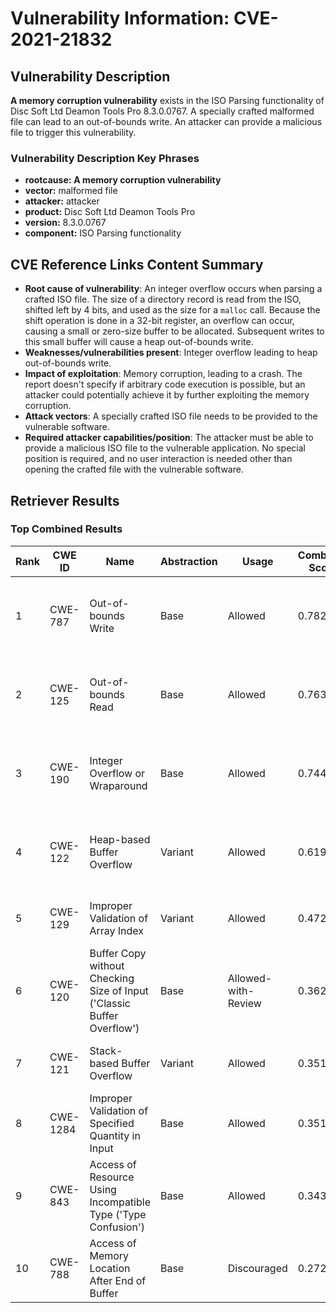 # Vulnerability Information: CVE-2021-21832

## Vulnerability Description
**A memory corruption vulnerability** exists in the ISO Parsing functionality of Disc Soft Ltd Deamon Tools Pro 8.3.0.0767. A specially crafted malformed file can lead to an out-of-bounds write. An attacker can provide a malicious file to trigger this vulnerability.

### Vulnerability Description Key Phrases
- **rootcause:** **A memory corruption vulnerability**
- **vector:** malformed file
- **attacker:** attacker
- **product:** Disc Soft Ltd Deamon Tools Pro
- **version:** 8.3.0.0767
- **component:** ISO Parsing functionality

## CVE Reference Links Content Summary
- **Root cause of vulnerability**: An integer overflow occurs when parsing a crafted ISO file. The size of a directory record is read from the ISO, shifted left by 4 bits, and used as the size for a `malloc` call. Because the shift operation is done in a 32-bit register, an overflow can occur, causing a small or zero-size buffer to be allocated. Subsequent writes to this small buffer will cause a heap out-of-bounds write.
- **Weaknesses/vulnerabilities present**: Integer overflow leading to heap out-of-bounds write.
- **Impact of exploitation**: Memory corruption, leading to a crash. The report doesn't specify if arbitrary code execution is possible, but an attacker could potentially achieve it by further exploiting the memory corruption.
- **Attack vectors**: A specially crafted ISO file needs to be provided to the vulnerable software.
- **Required attacker capabilities/position**: The attacker must be able to provide a malicious ISO file to the vulnerable application. No special position is required, and no user interaction is needed other than opening the crafted file with the vulnerable software.

## Retriever Results

### Top Combined Results

| Rank | CWE ID | Name | Abstraction | Usage | Combined Score | Retrievers | Individual Scores |
|------|--------|------|-------------|-------|---------------|------------|-------------------|
| 1 | CWE-787 | Out-of-bounds Write | Base | Allowed | 0.7826 | dense, sparse, graph | dense: 0.533, sparse: 0.277, graph: 1.000 |
| 2 | CWE-125 | Out-of-bounds Read | Base | Allowed | 0.7638 | dense, sparse, graph | dense: 0.510, sparse: 0.264, graph: 1.000 |
| 3 | CWE-190 | Integer Overflow or Wraparound | Base | Allowed | 0.7444 | dense, sparse, graph | dense: 0.516, sparse: 0.291, graph: 0.895 |
| 4 | CWE-122 | Heap-based Buffer Overflow | Variant | Allowed | 0.6194 | dense, sparse, graph | dense: 0.489, sparse: 0.262, graph: 0.772 |
| 5 | CWE-129 | Improper Validation of Array Index | Variant | Allowed | 0.4720 | sparse, graph | sparse: 0.269, graph: 1.000 |
| 6 | CWE-120 | Buffer Copy without Checking Size of Input ('Classic Buffer Overflow') | Base | Allowed-with-Review | 0.3626 | dense, sparse | dense: 0.489, sparse: 0.237 |
| 7 | CWE-121 | Stack-based Buffer Overflow | Variant | Allowed | 0.3512 | dense, sparse | dense: 0.497, sparse: 0.230 |
| 8 | CWE-1284 | Improper Validation of Specified Quantity in Input | Base | Allowed | 0.3510 | sparse, graph | sparse: 0.238, graph: 0.602 |
| 9 | CWE-843 | Access of Resource Using Incompatible Type ('Type Confusion') | Base | Allowed | 0.3431 | sparse, graph | sparse: 0.224, graph: 0.602 |
| 10 | CWE-788 | Access of Memory Location After End of Buffer | Base | Discouraged | 0.2722 | dense, sparse | dense: 0.483, sparse: 0.231 |

